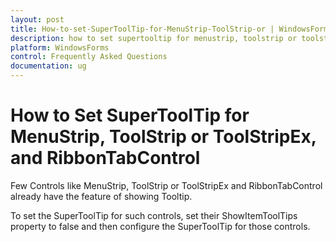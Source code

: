 ```yaml
---
layout: post
title: How-to-set-SuperToolTip-for-MenuStrip-ToolStrip-or | WindowsForms | Syncfusion
description: how to set supertooltip for menustrip, toolstrip or toolstripex and ribbontabcontrol?
platform: WindowsForms
control: Frequently Asked Questions
documentation: ug
---
```


# How to Set SuperToolTip for MenuStrip, ToolStrip or ToolStripEx, and RibbonTabControl

Few Controls like MenuStrip, ToolStrip or ToolStripEx and RibbonTabControl already have the feature of showing Tooltip. 

To set the SuperToolTip for such controls, set their ShowItemToolTips property to false and then configure the SuperToolTip for those controls.

